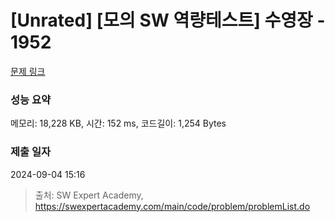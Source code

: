 # [Unrated] [모의 SW 역량테스트] 수영장 - 1952 

[문제 링크](https://swexpertacademy.com/main/code/problem/problemDetail.do?contestProbId=AV5PpFQaAQMDFAUq) 

### 성능 요약

메모리: 18,228 KB, 시간: 152 ms, 코드길이: 1,254 Bytes

### 제출 일자

2024-09-04 15:16



> 출처: SW Expert Academy, https://swexpertacademy.com/main/code/problem/problemList.do